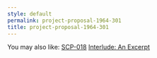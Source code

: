 ```yaml
---
style: default
permalink: project-proposal-1964-301
title: project-proposal-1964-301
---
```

You may also like:
[SCP-018](http://scp-wiki.net/scp-018)
[Interlude: An Excerpt](http://scp-wiki.net/board-meeting-transcript)